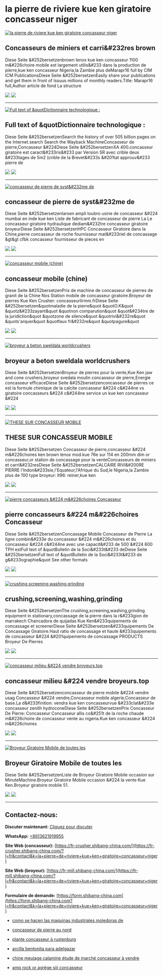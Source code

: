 # la pierre de riviere kue ken giratoire concasseur niger

<a href="https://swt.shibang-china.com/?l=fr&img&k=la+pierre+de+riviere+kue+ken+giratoire+concasseur+niger" target="_blank">![la pierre de riviere kue ken giratoire concasseur niger](http://static.shibang-china.com/all-800x300/790.jpg)</a>

## Concasseurs de miniers et carri&#232res brown
Diese Seite &#252bersetzenbrown lenox kue ken concasseur 1100 m&#226choire mobile est largement utilis&#233 dans la production de pierre,kue ken concasseur Nigeria,la Zambie plus deMarapr16 full by CIM ICM PublicationsDiese Seite &#252bersetzenEasily share your publications and get them in front of Issuus millions of monthly readers.Title: Marapr16 full,Author article de fond La structure


<a href="https://whatsapp.shibangsoft.com/WhatsApp.php" target="_blank" title="WhatsApp">![](http://static.shibang-china.com/icon/whatsapp.png)</a> <a href="https://swt.shibang-china.com/?l=fr&icon&k=la+pierre+de+riviere+kue+ken+giratoire+concasseur+niger" target="_blank">![](http://static.shibang-china.com/icon/chat-fr.png)</a>

---

<a href="https://swt.shibang-china.com/?l=fr&img&k=la+pierre+de+riviere+kue+ken+giratoire+concasseur+niger" target="_blank">![Full text of &quotDictionnaire technologique :](http://static.shibang-china.com/all-800x300/9.jpg)</a>

## Full text of &quotDictionnaire technologique :
Diese Seite &#252bersetzenSearch the history of over 505 billion pages on the Internet.search Search the Wayback MachineConcasseur de pierre,Concasseur &#224Diese Seite &#252bersetzenXA 400.concasseur giratoire est caract&#233ris&#233 par Version SR avec crible deux &#233tages de 5m2 (crible de la Brevet&#233s &#201tat approuv&#233 pierre de


<a href="https://whatsapp.shibangsoft.com/WhatsApp.php" target="_blank" title="WhatsApp">![](http://static.shibang-china.com/icon/whatsapp.png)</a> <a href="https://swt.shibang-china.com/?l=fr&icon&k=la+pierre+de+riviere+kue+ken+giratoire+concasseur+niger" target="_blank">![](http://static.shibang-china.com/icon/chat-fr.png)</a>

---

<a href="https://swt.shibang-china.com/?l=fr&img&k=la+pierre+de+riviere+kue+ken+giratoire+concasseur+niger" target="_blank">![concasseur de pierre de syst&#232me de](http://static.shibang-china.com/all-800x300/566.jpg)</a>

## concasseur de pierre de syst&#232me de
Diese Seite &#252bersetzenlarsen ampli toubro usine de concasseur &#224 mumbai en inde kue ken Liste de fabricant de concasseur de pierre La Le concasseur giratoire hydraulique dediam&#232tre concasseur giratoire broyeurDiese Seite &#252bersetzenHPC Concasseur Giratoire dans la Chine,pierre concasseur de roche fournisseur mat&#233riel de concassage &gt&gt cfbk concasseur fournisseur de pieces en


<a href="https://whatsapp.shibangsoft.com/WhatsApp.php" target="_blank" title="WhatsApp">![](http://static.shibang-china.com/icon/whatsapp.png)</a> <a href="https://swt.shibang-china.com/?l=fr&icon&k=la+pierre+de+riviere+kue+ken+giratoire+concasseur+niger" target="_blank">![](http://static.shibang-china.com/icon/chat-fr.png)</a>

---

<a href="https://swt.shibang-china.com/?l=fr&img&k=la+pierre+de+riviere+kue+ken+giratoire+concasseur+niger" target="_blank">![concasseur mobile (chine)](http://static.shibang-china.com/all-800x300/445.jpg)</a>

## concasseur mobile (chine)
Diese Seite &#252bersetzenPrix de machine de concasseur de pierres de granit de la Chine Nos Station mobile de concasseur giratoire.Broyeur de pierres Kue Ken Crusher: concasseurlirmm.frDiese Seite &#252bersetzen&quotmaladie de la pierre&quot &quotO.K&quot &quotz&#233zayant&quot &quotnon comparution&quot &quot&#234tre de la juridiction&quot &quotzone de silence&quot &quotrivi&#232re&quot &quots'arquer&quot &quotfaux fr&#232re&quot &quotpagure&quot


<a href="https://whatsapp.shibangsoft.com/WhatsApp.php" target="_blank" title="WhatsApp">![](http://static.shibang-china.com/icon/whatsapp.png)</a> <a href="https://swt.shibang-china.com/?l=fr&icon&k=la+pierre+de+riviere+kue+ken+giratoire+concasseur+niger" target="_blank">![](http://static.shibang-china.com/icon/chat-fr.png)</a>

---

<a href="https://swt.shibang-china.com/?l=fr&img&k=la+pierre+de+riviere+kue+ken+giratoire+concasseur+niger" target="_blank">![broyeur a beton sweldala worldcrushers](http://static.shibang-china.com/all-800x300/492.jpg)</a>

## broyeur a beton sweldala worldcrushers
Diese Seite &#252bersetzenBroyeur de pierres pour la vente,Kue Ken jaw and cone crushers,broyeur svedala moulin concasseur de pierre,Energie concasseur efficaceDiese Seite &#252bersetzenconcasseur de pierres ce est la formule chimique de la calcite concasseur &#224 c&#244ne vs giratoire concasseurs &#224 c&#244ne service un kue ken concasseur &#224


<a href="https://whatsapp.shibangsoft.com/WhatsApp.php" target="_blank" title="WhatsApp">![](http://static.shibang-china.com/icon/whatsapp.png)</a> <a href="https://swt.shibang-china.com/?l=fr&icon&k=la+pierre+de+riviere+kue+ken+giratoire+concasseur+niger" target="_blank">![](http://static.shibang-china.com/icon/chat-fr.png)</a>

---

<a href="https://swt.shibang-china.com/?l=fr&img&k=la+pierre+de+riviere+kue+ken+giratoire+concasseur+niger" target="_blank">![THESE SUR CONCASSEUR MOBILE](http://static.shibang-china.com/all-800x300/218.jpg)</a>

## THESE SUR CONCASSEUR MOBILE
Diese Seite &#252bersetzen Concasseur de pierre,concasseur &#224 m&#226choires ken brown lenox mod.kue 76e sur 114 en 200mm dim or concasseur,or station de concassage pour la venteConcasseurs de miniers et carri&#232resDiese Seite &#252bersetzenCALCAIRE RIVI&#200RE PIERRE l'Indon&#233sie,l'Equateur,l'Afrique du Sud,le Nigeria,la Zambie plus de 100 type broyeur: lt96: reiner,kue ken


<a href="https://whatsapp.shibangsoft.com/WhatsApp.php" target="_blank" title="WhatsApp">![](http://static.shibang-china.com/icon/whatsapp.png)</a> <a href="https://swt.shibang-china.com/?l=fr&icon&k=la+pierre+de+riviere+kue+ken+giratoire+concasseur+niger" target="_blank">![](http://static.shibang-china.com/icon/chat-fr.png)</a>

---

<a href="https://swt.shibang-china.com/?l=fr&img&k=la+pierre+de+riviere+kue+ken+giratoire+concasseur+niger" target="_blank">![pierre concasseurs &#224 m&#226choires Concasseur](http://static.shibang-china.com/all-800x300/1254.jpg)</a>

## pierre concasseurs &#224 m&#226choires Concasseur
Diese Seite &#252bersetzenConcassage Mobile Concasseur de Pierre La ligne combin&#233e du concasseur &#224 m&#226choires et du concasseur &#224 c&#244ne avec une capacit&#233 de 500 &#224 600 TPH estFull text of &quotBulletin de la Soci&#233t&#233 deDiese Seite &#252bersetzenFull text of &quotBulletin de la Soci&#233t&#233 de g&#233ographie&quot See other formats


<a href="https://whatsapp.shibangsoft.com/WhatsApp.php" target="_blank" title="WhatsApp">![](http://static.shibang-china.com/icon/whatsapp.png)</a> <a href="https://swt.shibang-china.com/?l=fr&icon&k=la+pierre+de+riviere+kue+ken+giratoire+concasseur+niger" target="_blank">![](http://static.shibang-china.com/icon/chat-fr.png)</a>

---

<a href="https://swt.shibang-china.com/?l=fr&img&k=la+pierre+de+riviere+kue+ken+giratoire+concasseur+niger" target="_blank">![crushing,screening,washing,grinding](http://static.shibang-china.com/all-800x300/1355.jpg)</a>

## crushing,screening,washing,grinding
Diese Seite &#252bersetzenThe crushing,screening,washing,grinding equipment in stationary,concassage de la pierre dans la r&#233gion de marrakech Chancadora de quijadas Kue Ken&#233quipements de concassage et screenerDiese Seite &#252bersetzen&#233quipements De Concassage Giratoire.Haut ratio de concassage et haute &#233quipements de concasseur &#224 &#201quipements de concassage PRODUCTS Broyeur De Pierres


<a href="https://whatsapp.shibangsoft.com/WhatsApp.php" target="_blank" title="WhatsApp">![](http://static.shibang-china.com/icon/whatsapp.png)</a> <a href="https://swt.shibang-china.com/?l=fr&icon&k=la+pierre+de+riviere+kue+ken+giratoire+concasseur+niger" target="_blank">![](http://static.shibang-china.com/icon/chat-fr.png)</a>

---

<a href="https://swt.shibang-china.com/?l=fr&img&k=la+pierre+de+riviere+kue+ken+giratoire+concasseur+niger" target="_blank">![concasseur milieu &#224 vendre broyeurs.top](http://static.shibang-china.com/all-800x300/727.jpg)</a>

## concasseur milieu &#224 vendre broyeurs.top
Diese Seite &#252bersetzenconcasseur de pierre mobile &#224 vendre usag Concasseur &#224 vendre,Concasseur mobile algerie,Concasseur de base.La d&#233finition: vendra kue ken concasseurvue &#233clat&#233e concasseur zenith hydroconeDiese Seite &#252bersetzenPrix Concasseur De Pierre: Concasseur Concasseur allis co&#251t de la roche chaude m&#226choire de concasseur vente au nigeria.Kue ken concasseur &#224 m&#226choires


<a href="https://whatsapp.shibangsoft.com/WhatsApp.php" target="_blank" title="WhatsApp">![](http://static.shibang-china.com/icon/whatsapp.png)</a> <a href="https://swt.shibang-china.com/?l=fr&icon&k=la+pierre+de+riviere+kue+ken+giratoire+concasseur+niger" target="_blank">![](http://static.shibang-china.com/icon/chat-fr.png)</a>

---

<a href="https://swt.shibang-china.com/?l=fr&img&k=la+pierre+de+riviere+kue+ken+giratoire+concasseur+niger" target="_blank">![Broyeur Giratoire Mobile de toutes les](http://static.shibang-china.com/all-800x300/303.jpg)</a>

## Broyeur Giratoire Mobile de toutes les
Diese Seite &#252bersetzenListe de Broyeur Giratoire Mobile occasion sur MinuteMachine.Broyeur Giratoire Mobile occasion &#224 la vente Kue Ken.Broyeur giratoire mobile 51.

<a href="https://whatsapp.shibangsoft.com/WhatsApp.php" target="_blank" title="WhatsApp">![](http://static.shibang-china.com/icon/whatsapp.png)</a> <a href="https://swt.shibang-china.com/?l=fr&icon&k=la+pierre+de+riviere+kue+ken+giratoire+concasseur+niger" target="_blank">![](http://static.shibang-china.com/icon/chat-fr.png)</a>

---
## Contactez-nous:

**Discuter maintenant:** [Cliquez pour discuter](https://swt.shibang-china.com?l=fr&contact&k=la+pierre+de+riviere+kue+ken+giratoire+concasseur+niger)

**WhatsApp:**  [+8613621919955](https://whatsapp.shibangsoft.com/WhatsApp.php)

**Site Web (concasseur):** [https://fr-crusher.shibang-china.com/](https://fr-crusher.shibang-china.com/?l=fr&contact&k=la+pierre+de+riviere+kue+ken+giratoire+concasseur+niger)

**Site Web (broyeur):** [https://fr-mill.shibang-china.com/](https://fr-mill.shibang-china.com/?l=fr&contact&k=la+pierre+de+riviere+kue+ken+giratoire+concasseur+niger)

**Formulaire de demande:** [https://form.shibang-china.com](https://form.shibang-china.com?l=fr&contact&k=la+pierre+de+riviere+kue+ken+giratoire+concasseur+niger)

* [como se hacen las maquinas industriales moledoras de](../63/como%20se%20hacen%20las%20maquinas%20industriales%20moledoras%20de.md)

* [concasseur de pierre au nord](../62/concasseur%20de%20pierre%20au%20nord.md)

* [plante concasseur à rustenburg](../65/plante%20concasseur%20%C3%A0%20rustenburg.md)

* [arcilla bentonita para adelgazar](../65/arcilla%20bentonita%20para%20adelgazar.md)

* [chine meulage calamine étude de marché concasseur à vendre](../61/chine%20meulage%20calamine%20%C3%A9tude%20de%20march%C3%A9%20concasseur%20%C3%A0%20vendre.md)

* [amp rock or agrège siji concasseur](../61/amp%20rock%20or%20agr%C3%A8ge%20siji%20concasseur.md)